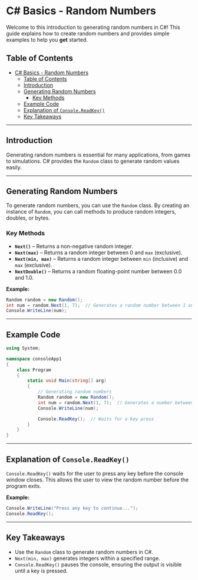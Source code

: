 # C# Basics - Random Numbers

Welcome to this introduction to generating random numbers in C#! This guide explains how to create random numbers and provides simple examples to help you **get** started.

## Table of Contents
- [C# Basics - Random Numbers](#c-basics---random-numbers)
  - [Table of Contents](#table-of-contents)
  - [Introduction](#introduction)
  - [Generating Random Numbers](#generating-random-numbers)
    - [Key Methods](#key-methods)
  - [Example Code](#example-code)
  - [Explanation of `Console.ReadKey()`](#explanation-of-consolereadkey)
  - [Key Takeaways](#key-takeaways)

---

## Introduction
Generating random numbers is essential for many applications, from games to simulations. C# provides the `Random` class to generate random values easily.

---

## Generating Random Numbers
To generate random numbers, you can use the `Random` class. By creating an instance of `Random`, you can call methods to produce random integers, doubles, or bytes.

### Key Methods
- **`Next()`** – Returns a non-negative random integer.
- **`Next(max)`** – Returns a random integer between 0 and `max` (exclusive).
- **`Next(min, max)`** – Returns a random integer between `min` (inclusive) and `max` (exclusive).
- **`NextDouble()`** – Returns a random floating-point number between 0.0 and 1.0.

**Example:**
```csharp
Random random = new Random();
int num = random.Next(1, 7);  // Generates a random number between 1 and 6
Console.WriteLine(num);
```

---

## Example Code
```csharp
using System;

namespace consoleApp1
{
    class Program
    {
        static void Main(string[] arg)
        {
            // Generating random numbers
            Random random = new Random();
            int num = random.Next(1, 7);  // Generates a number between 1 and 6
            Console.WriteLine(num);

            Console.ReadKey();  // Waits for a key press
        }
    }
}
```

---

## Explanation of `Console.ReadKey()`
`Console.ReadKey()` waits for the user to press any key before the console window closes. This allows the user to view the random number before the program exits.

**Example:**
```csharp
Console.WriteLine("Press any key to continue...");
Console.ReadKey();
```

---

## Key Takeaways
- Use the `Random` class to generate random numbers in C#.
- `Next(min, max)` generates integers within a specified range.
- `Console.ReadKey()` pauses the console, ensuring the output is visible until a key is pressed.
